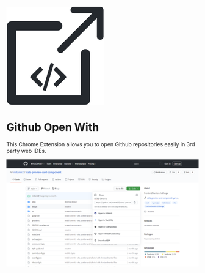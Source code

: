 ![github-open-with icon](./icon.svg "Github Open With")

# Github Open With

This Chrome Extension allows you to open Github repositories easily in 3rd party web IDEs.

![Image](./extension-demo.png)
